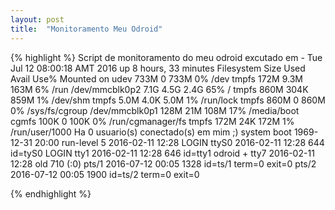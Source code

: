 ```yaml
---
layout: post
title:  "Monitoramento Meu Odroid"
---
```


{% highlight %}
Script de monitoramento do meu odroid excutado em - Tue Jul 12 08:00:18 AMT 2016
up 8 hours, 33 minutes
Filesystem      Size  Used Avail Use% Mounted on
udev            733M     0  733M   0% /dev
tmpfs           172M  9.3M  163M   6% /run
/dev/mmcblk0p2  7.1G  4.5G  2.4G  65% /
tmpfs           860M  304K  859M   1% /dev/shm
tmpfs           5.0M  4.0K  5.0M   1% /run/lock
tmpfs           860M     0  860M   0% /sys/fs/cgroup
/dev/mmcblk0p1  128M   21M  108M  17% /media/boot
cgmfs           100K     0  100K   0% /run/cgmanager/fs
tmpfs           172M   24K  172M   1% /run/user/1000
Ha 0 usuario(s) conectado(s) em mim ;)
           system boot  1969-12-31 20:00
           run-level 5  2016-02-11 12:28
LOGIN      ttyS0        2016-02-11 12:28               644 id=tyS0
LOGIN      tty1         2016-02-11 12:28               646 id=tty1
odroid   + tty7         2016-02-11 12:28  old          710 (:0)
           pts/1        2016-07-12 00:05              1328 id=ts/1  term=0 exit=0
           pts/2        2016-07-12 00:05              1900 id=ts/2  term=0 exit=0

{% endhighlight %}

